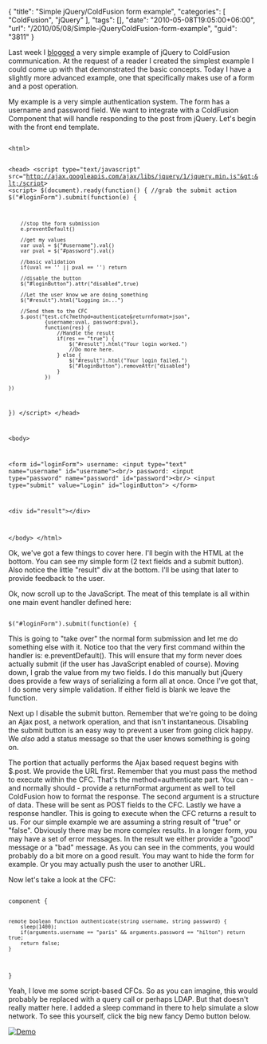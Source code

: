 {
	"title": "Simple jQuery/ColdFusion form example",
	"categories": [
		"ColdFusion",
		"jQuery"
	],
	"tags": [],
	"date": "2010-05-08T19:05:00+06:00",
	"url": "/2010/05/08/Simple-jQueryColdFusion-form-example",
	"guid": "3811"
}

Last week I <a href="http://www.raymondcamden.com/index.cfm/2010/5/1/Simple-jQueryColdFusion-data-loading-example">blogged</a> a very simple example of jQuery to ColdFusion communication. At the request of a reader I created the simplest example I could come up with that demonstrated the basic concepts. Today I have a slightly more advanced example, one that specifically makes use of a form and a post operation.
<!--more-->
<p>

My example is a very simple authentication system. The form has a username and password field. We want to integrate with a ColdFusion Component that will handle responding to the post from jQuery. Let's begin with the front end template. 

<p>

<code>
&lt;html&gt;

&lt;head&gt;
&lt;script type="text/javascript" src="http://ajax.googleapis.com/ajax/libs/jquery/1/jquery.min.js"&gt;&lt;/script&gt;
&lt;script&gt;
$(document).ready(function() {
	//grab the submit action
	$("#loginForm").submit(function(e) {

		//stop the form submission
		e.preventDefault()

		//get my values
		var uval = $("#username").val()
		var pval = $("#password").val()

		//basic validation
		if(uval == '' || pval == '') return

		//disable the button
		$("#loginButton").attr("disabled",true)

		//Let the user know we are doing something		
		$("#result").html("Logging in...")
		
		//Send them to the CFC
		$.post("test.cfc?method=authenticate&returnformat=json", 
				{username:uval, password:pval},
				function(res) {
					//Handle the result
					if(res == "true") {
						$("#result").html("Your login worked.")
						//Do more here.
					} else {
						$("#result").html("Your login failed.")
						$("#loginButton").removeAttr("disabled")
					}
				})

	})
})
&lt;/script&gt;
&lt;/head&gt;

&lt;body&gt;

&lt;form id="loginForm"&gt;
	username: &lt;input type="text" name="username" id="username"&gt;&lt;br/&gt;
	password: &lt;input type="password" name="password" id="password"&gt;&lt;br/&gt;
	&lt;input type="submit" value="Login" id="loginButton"&gt;
&lt;/form&gt;

&lt;div id="result"&gt;&lt;/div&gt;

&lt;/body&gt;
&lt;/html&gt;
</code>

<p>

Ok, we've got a few things to cover here. I'll begin with the HTML at the bottom. You can see my simple form (2 text fields and a submit button). Also notice the little "result" div at the bottom. I'll be using that later to provide feedback to the user. 

<p>

Ok, now scroll up to the JavaScript. The meat of this template is all within one main event handler defined here:

<p>

<code>
$("#loginForm").submit(function(e) {
</code>

<p>

This is going to "take over" the normal form submission and let me do something else with it. Notice too that the very first command within the handler is: e.preventDefault(). This will ensure that my form never does actually submit (if the user has JavaScript enabled of course). Moving down, I grab the value from my two fields. I do this manually but jQuery does provide a few ways of serializing a form all at once. Once I've got that, I do some very simple validation. If either field is blank we leave the function. 

<p>

Next up I disable the submit button. Remember that we're going to be doing an Ajax post, a network operation, and that isn't instantaneous. Disabling the submit button is an easy way to prevent a user from going click happy. We <i>also</i> add a status message so that the user knows something is going on.

<p>

The portion that actually performs the Ajax based request begins with $.post. We provide the URL first. Remember that you must pass the method to execute within the CFC. That's the method=authenticate part. You can - and normally should - provide a returnFormat argument as well to tell ColdFusion how to format the response. The second argument is a structure of data. These will be sent as POST fields to the CFC. Lastly we have a response handler. This is going to execute when the CFC returns a result to us. For our simple example we are assuming a string result of "true" or "false". Obviously there may be more complex results. In a longer form, you may have a set of error messages. In the result we either provide a "good" message or a "bad" message. As you can see in the comments, you would probably do a bit more on a good result. You may want to hide the form for example. Or you may actually push the user to another URL. 

<p>

Now let's take a look at the CFC:

<p>

<code>
component {

	remote boolean function authenticate(string username, string password) {
		sleep(1400);
		if(arguments.username == "paris" && arguments.password == "hilton") return true;
		return false;
	}

}
</code>

<p>

Yeah, I love me some script-based CFCs. So as you can imagine, this would probably be replaced with a query call or perhaps LDAP. But that doesn't really matter here. I added a sleep command in there to help simulate a slow network. To see this yourself, click the big new fancy Demo button below.

<p>

<a href="http://www.coldfusionjedi.com/demos/may82010/test.cfm"><img src="http://www.coldfusionjedi.com/images/icon_128.png" title="Demo" border="0"></a>